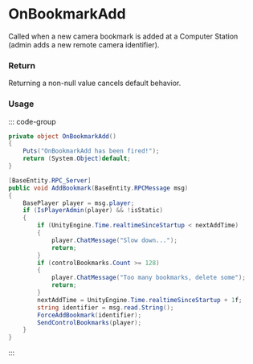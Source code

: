 # OnBookmarkAdd
<Badge type="info" text="Bookmark"/><Badge type="danger" text="Carbon Compatible"/><Badge type="warning" text="Oxide Compatible"/>
Called when a new camera bookmark is added at a Computer Station (admin adds a new remote camera identifier).

### Return
Returning a non-null value cancels default behavior.

### Usage
::: code-group
```csharp [Example]
private object OnBookmarkAdd()
{
	Puts("OnBookmarkAdd has been fired!");
	return (System.Object)default;
}
```
```csharp [Source — Assembly-CSharp @ ComputerStation]
[BaseEntity.RPC_Server]
public void AddBookmark(BaseEntity.RPCMessage msg)
{
	BasePlayer player = msg.player;
	if (IsPlayerAdmin(player) && !isStatic)
	{
		if (UnityEngine.Time.realtimeSinceStartup < nextAddTime)
		{
			player.ChatMessage("Slow down...");
			return;
		}
		if (controlBookmarks.Count >= 128)
		{
			player.ChatMessage("Too many bookmarks, delete some");
			return;
		}
		nextAddTime = UnityEngine.Time.realtimeSinceStartup + 1f;
		string identifier = msg.read.String();
		ForceAddBookmark(identifier);
		SendControlBookmarks(player);
	}
}

```
:::
